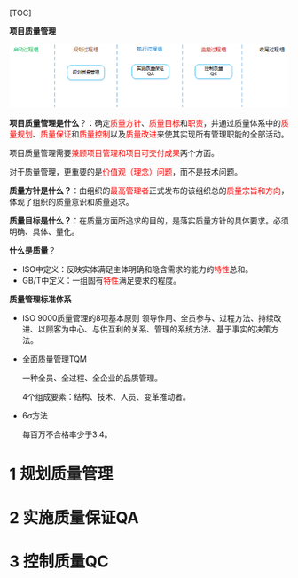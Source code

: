 [TOC]

**项目质量管理**

![](./resources/7.1.png)



**项目质量管理是什么**？：确定<font color="red">质量方针</font>、<font color="red">质量目标</font>和<font color="red">职责</font>，并通过质量体系中的<font color="red">质量规划</font>、<font color="red">质量保证</font>和<font color="red">质量控制</font>以及<font color="red">质量改进</font>来使其实现所有管理职能的全部活动。

项目质量管理需要<font color="red">兼顾项目管理和项目可交付成果</font>两个方面。

对于质量管理，更重要的是<font color="red">价值观（理念）问题</font>，而不是技术问题。



**质量方针是什么？**：由组织的<font color="red">最高管理者</font>正式发布的该组织总的<font color="red">质量宗旨和方向</font>，体现了组织的质量意识和质量追求。



**质量目标是什么？**：在质量方面所追求的目的，是落实质量方针的具体要求。必须明确、具体、量化。



**什么是质量**？

- ISO中定义：反映实体满足主体明确和隐含需求的能力的<font color="red">特性</font>总和。
- GB/T中定义：一组固有<font color="red">特性</font>满足要求的程度。



**质量管理标准体系**

- ISO 9000质量管理的8项基本原则
  领导作用、全员参与、过程方法、持续改进、以顾客为中心、与供互利的关系、管理的系统方法、基于事实的决策方法。

- 全面质量管理TQM

  一种全员、全过程、全企业的品质管理。

  4个组成要素：结构、技术、人员、变革推动者。

- 6$\sigma$方法

  每百万不合格率少于3.4。



# 1 规划质量管理



# 2 实施质量保证QA



# 3 控制质量QC
